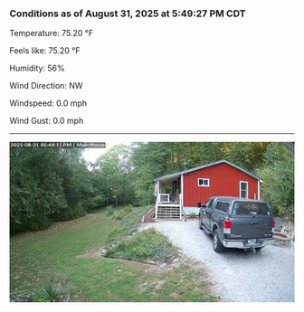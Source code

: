 ### Conditions as of August 31, 2025 at 5:49:27 PM CDT 

Temperature: 75.20 &deg;F

Feels like: 75.20 &deg;F

Humidity: 56%

Wind Direction: NW

Windspeed: 0.0 mph

Wind Gust: 0.0 mph

---

<img src="./images/latest.jpeg"/>

